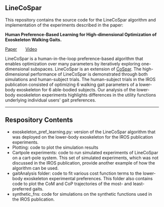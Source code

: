 ## LineCoSpar
This repository contains the source code for the LineCoSpar algorithm and implementation of the experiments described in the paper:

**Human Preference-Based Learning for High-dimensional Optimization of Exoskeleton Walking Gaits.** 

[Paper](https://arxiv.org/pdf/2003.06495.pdf) &nbsp; &nbsp; &nbsp;  [Video](https://youtu.be/c6a0kXMyML0)

LineCoSpar is a human-in-the-loop preference-based algorithm that enables optimization over many parameters by iteratively exploring one-dimensional subspaces. LineCoSpar is an extension of [CoSpar](https://github.com/ernovoseller/CoSpar). The high-dimensional performance of LineCoSpar is demonstrated through both simulations and human-subject trials. The human-subject trials in the IROS publication consisted of optimizing 6 walking gait parameters of a lower-body exoskeleton for 6 able-bodied subjects. Our analysis of the lower-body exoskeleton experiments highlights differences in the utility functions underlying individual users' gait preferences. 

___

## Respository Contents
- exoskeleton_pref_learning.py: version of the LineCoSpar algorithm that was deployed on the lower-body exoskeleton for the IROS publication experiments.
- Plotting: code to plot the simulation results
- Cartpole experiments: code to run simulated experiments of LineCoSpar on a cart-pole system. This set of simulated experiments, which was not discussed in the IROS publication, provide another example of how the algorithm can be used.
- gaitAnalysis folder: code to fit various cost function terms to the lower-body exoskeleton experimental preferences. This folder also contains code to plot the CoM and CoP trajectories of the most- and least-preferred gaits.
- synthetic_fns: code for simulations on the synthetic functions used in the IROS publication.

